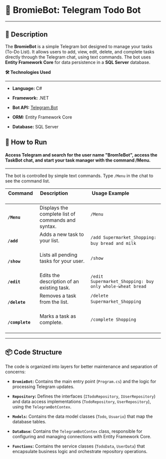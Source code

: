 🤖 BromieBot: Telegram Todo Bot
===============================

* * *

📝 Description
------------

The **BromieBot** is a simple Telegram bot designed to manage your tasks (To-Do List). It allows users to add, view, edit, delete, and complete tasks directly through the Telegram chat, using text commands. The bot uses **Entity Framework Core** for data persistence in a **SQL Server** database.

 **🛠️ Technologies Used**

--------------------------

* **Language:** C#

* **Framework:** .NET

* **Bot API:** [Telegram.Bot](https://github.com/TelegramBots/Telegram.Bot)

* **ORM:** Entity Framework Core

* **Database:** SQL Server

🚀 How to Run
----------------

#### Access Telegram and search for the user name "Brom1eBot", access the TaskBot chat, and start your task manager with the command /Menu.

-------------------

The bot is controlled by simple text commands. Type `/Menu` in the chat to see the command list.

| **Command**     | **Description**                                        | **Usage Example**                                    |
| --------------- | ---------------------------------------------------- | ----------------------------------------------------- |
| **`/Menu`**     | Displays the complete list of commands and syntax.   | `/Menu`                                               |
| **`/add`**      | Adds a new task to your list.                        | `/add Supermarket_Shopping: buy bread and milk`      |
| **`/show`**     | Lists all pending tasks for your user.               | `/show`                                               |
| **`/edit`**     | Edits the description of an existing task.           | `/edit Supermarket_Shopping: buy only whole-wheat bread`|
| **`/delete`**   | Removes a task from the list.                        | `/delete Supermarket_Shopping`                        |
| **`/complete`** | Marks a task as complete.                            | `/complete Shopping`                                  |

* * *

📦 Code Structure
----------------------

The code is organized into layers for better maintenance and separation of concerns:

* **`BromieBot`:** Contains the main entry point (`Program.cs`) and the logic for processing Telegram updates.

* **`Repository`:** Defines the interfaces (`ITodoRepository`, `IUserRepository`) and data access implementations (`TodoRepository`, `UserRepository`), using the `TelegramBotContex`.

* **`Models`:** Contains the data model classes (`Todo`, `Usuario`) that map the database tables.

* **`DataBase`:** Contains the `TelegramBotContex` class, responsible for configuring and managing connections with Entity Framework Core.

* **`Functions`:** Contains the service classes (`TodoData`, `UserData`) that encapsulate business logic and orchestrate repository operations.
